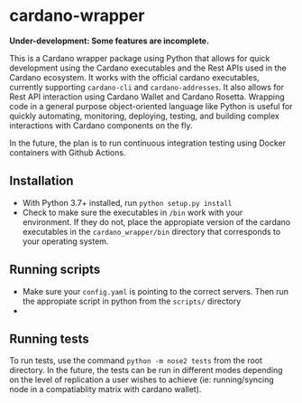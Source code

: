 # cardano-wrapper

**Under-development: Some features are incomplete.**

This is a Cardano wrapper package using Python that allows for quick development using the Cardano executables and the Rest APIs used in the Cardano ecosystem. It works with the official cardano executables, currently supporting `cardano-cli` and `cardano-addresses`. It also allows for Rest API interaction using Cardano Wallet and Cardano Rosetta. Wrapping code in a general purpose object-oriented language like Python is useful for quickly automating, monitoring, deploying, testing, and building complex interactions with Cardano components on the fly.

In the future, the plan is to run continuous integration testing using Docker containers with Github Actions.

## Installation

- With Python 3.7+ installed, run `python setup.py install`
- Check to make sure the executables in `/bin` work with your environment. If they do not, place the appropiate version of the cardano executables in the `cardano_wrapper/bin` directory that corresponds to your operating system.

## Running scripts

- Make sure your `config.yaml` is pointing to the correct servers. Then run the appropiate script in python from the `scripts/` directory
- 
## Running tests

To run tests, use the command `python -m nose2 tests` from the root directory. In the future, the tests can be run in different modes depending on the level of replication a user wishes to achieve (ie: running/syncing node in a compatiablity matrix with cardano wallet).
